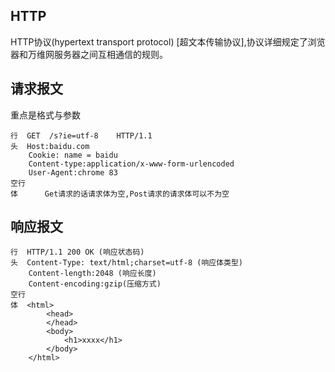 ##  HTTP
HTTP协议(hypertext transport protocol) [超文本传输协议],协议详细规定了浏览器和万维网服务器之间互相通信的规则。
##  请求报文
重点是格式与参数
```
行  GET  /s?ie=utf-8    HTTP/1.1
头  Host:baidu.com
    Cookie: name = baidu 
    Content-type:application/x-www-form-urlencoded
    User-Agent:chrome 83
空行
体      Get请求的话请求体为空,Post请求的请求体可以不为空
```
##  响应报文
```
行  HTTP/1.1 200 OK (响应状态码)
头  Content-Type: text/html;charset=utf-8 (响应体类型)
    Content-length:2048 (响应长度)
    Content-encoding:gzip(压缩方式)
空行
体  <html>
        <head>
        </head>
        <body>
            <h1>xxxx</h1>
        </body>
    </html>
```